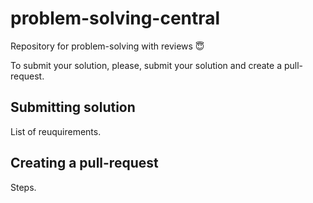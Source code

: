 # problem-solving-central
Repository for problem-solving with reviews 😇

To submit your solution, please, submit your solution and create a pull-request.

## Submitting solution

List of reuquirements.

## Creating a pull-request

Steps.
